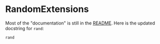 # RandomExtensions

Most of the "documentation" is still in the
[README](https://github.com/JuliaRandom/RandomExtensions.jl/blob/master/README.md).
Here is the updated docstring for `rand`:

```@docs
rand
```
